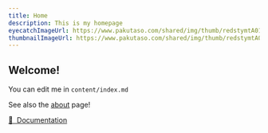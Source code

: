 ```yaml
---
title: Home
description: This is my homepage
eyecatchImageUrl: https://www.pakutaso.com/shared/img/thumb/redstymtA018_TP_V4.jpg
thumbnailImageUrl: https://www.pakutaso.com/shared/img/thumb/redstymtA018_TP_V4.jpg
---
```


## Welcome!

You can edit me in <code>content/index.md</code>

See also the [about](/content/about) page!

[📖 &nbsp;Documentation](https://content.nuxtjs.org)
